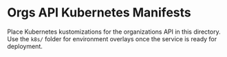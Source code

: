 # Orgs API Kubernetes Manifests

Place Kubernetes kustomizations for the organizations API in this directory. Use
the `k8s/` folder for environment overlays once the service is ready for deployment.
